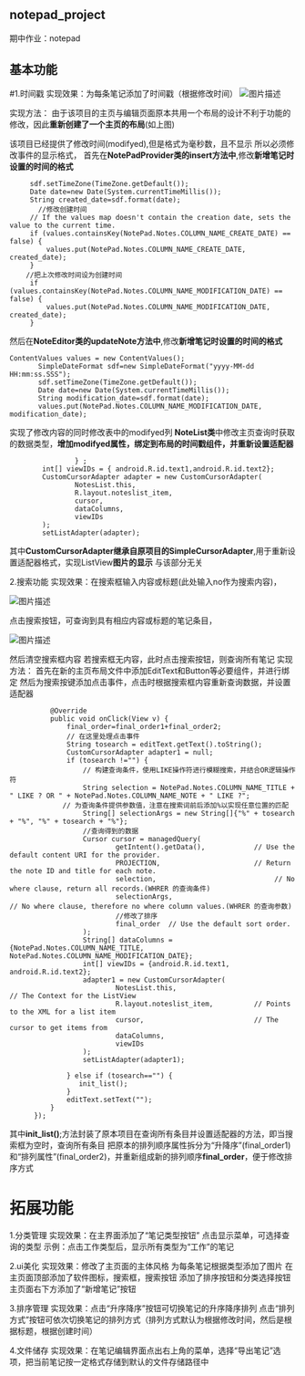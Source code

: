## notepad_project
期中作业：notepad
## 基本功能
#1.时间戳
  实现效果：为每条笔记添加了时间戳（根据修改时间）
  ![图片描述](https://github.com/shyb666/pictures/blob/main/AG2OILXEMYLZLC5%5B%5DIOFWB1.png)

  实现方法：
  由于该项目的主页与编辑页面原本共用一个布局的设计不利于功能的修改，因此**重新创建了一个主页的布局**(如上图)
  
  该项目已经提供了修改时间(modifyed),但是格式为毫秒数，且不显示
  所以必须修改事件的显示格式，
  首先在**NotePadProvider类的insert方法中**,修改**新增笔记时设置的时间的格式**
   ```SimpleDateFormat sdf=new SimpleDateFormat("yyyy-MM-dd HH:mm:ss.SSS");
        sdf.setTimeZone(TimeZone.getDefault());
        Date date=new Date(System.currentTimeMillis());
        String created_date=sdf.format(date);
          //修改创建时间
        // If the values map doesn't contain the creation date, sets the value to the current time.
        if (values.containsKey(NotePad.Notes.COLUMN_NAME_CREATE_DATE) == false) {
            values.put(NotePad.Notes.COLUMN_NAME_CREATE_DATE, created_date);
        }
       //把上次修改时间设为创建时间
        if (values.containsKey(NotePad.Notes.COLUMN_NAME_MODIFICATION_DATE) == false) {
            values.put(NotePad.Notes.COLUMN_NAME_MODIFICATION_DATE, created_date);
        }
```

  然后在**NoteEditor类的updateNote方法中**,修改**新增笔记时设置的时间的格式**

 ```
 ContentValues values = new ContentValues();
        SimpleDateFormat sdf=new SimpleDateFormat("yyyy-MM-dd HH:mm:ss.SSS");
        sdf.setTimeZone(TimeZone.getDefault());
        Date date=new Date(System.currentTimeMillis());
        String modification_date=sdf.format(date);
        values.put(NotePad.Notes.COLUMN_NAME_MODIFICATION_DATE, modification_date);
 ```
  实现了修改内容的同时修改表中的modifyed列
  **NoteList类**中修改主页查询时获取的数据类型，**增加modifyed属性，绑定到布局的时间戳组件，并重新设置适配器**
``` String[] dataColumns = { NotePad.Notes.COLUMN_NAME_TITLE,NotePad.Notes.COLUMN_NAME_MODIFICATION_DATE,
                } ;
        int[] viewIDs = { android.R.id.text1,android.R.id.text2};
        CustomCursorAdapter adapter = new CustomCursorAdapter(
                NotesList.this,
                R.layout.noteslist_item,
                cursor,
                dataColumns,
                viewIDs
        );
        setListAdapter(adapter);
```
  其中**CustomCursorAdapter继承自原项目的SimpleCursorAdapter**,用于重新设置适配器格式，实现ListView**图片的显示**
  与该部分无关
  
2.搜索功能
  实现效果：在搜索框输入内容或标题(此处输入no作为搜索内容)，
  
  ![图片描述](https://github.com/shyb666/pictures/blob/main/2JPN_4T2TFPRH6NN0TVPMMH.png)
  
  点击搜索按钮，可查询到具有相应内容或标题的笔记条目，
  
  ![图片描述](https://github.com/shyb666/pictures/blob/main/p2.png)
  
  然后清空搜索框内容
  若搜索框无内容，此时点击搜索按钮，则查询所有笔记
  实现方法：
  首先在新的主页布局文件中添加EditText和Button等必要组件，并进行绑定
  然后为搜索按键添加点击事件，点击时根据搜索框内容重新查询数据，并设置适配器

  ```b1.setOnClickListener(new View.OnClickListener() {
            @Override
            public void onClick(View v) {
                final_order=final_order1+final_order2;
                // 在这里处理点击事件
                String tosearch = editText.getText().toString();
                CustomCursorAdapter adapter1 = null;
                if (tosearch !="") {
                    // 构建查询条件，使用LIKE操作符进行模糊搜索，并结合OR逻辑操作符
                    String selection = NotePad.Notes.COLUMN_NAME_TITLE + " LIKE ? OR " + NotePad.Notes.COLUMN_NAME_NOTE + " LIKE ?";
               // 为查询条件提供参数值，注意在搜索词前后添加%以实现任意位置的匹配
                    String[] selectionArgs = new String[]{"%" + tosearch + "%", "%" + tosearch + "%"};
                    //查询得到的数据
                    Cursor cursor = managedQuery(
                            getIntent().getData(),            // Use the default content URI for the provider.
                            PROJECTION,                       // Return the note ID and title for each note.
                            selection,                             // No where clause, return all records.(WHRER 的查询条件)
                            selectionArgs,                             // No where clause, therefore no where column values.(WHRER 的查询参数)
                            //修改了排序
                            final_order  // Use the default sort order.
                    );
                    String[] dataColumns = {NotePad.Notes.COLUMN_NAME_TITLE, NotePad.Notes.COLUMN_NAME_MODIFICATION_DATE};
                    int[] viewIDs = {android.R.id.text1, android.R.id.text2};
                    adapter1 = new CustomCursorAdapter(
                            NotesList.this,                             // The Context for the ListView
                            R.layout.noteslist_item,          // Points to the XML for a list item
                            cursor,                           // The cursor to get items from
                            dataColumns,
                            viewIDs
                    );
                    setListAdapter(adapter1);

                } else if (tosearch=="") {
                   init_list();
                }
                editText.setText("");
            }
        });
 ```

其中**init_list()**;方法封装了原本项目在查询所有条目并设置适配器的方法，即当搜索框为空时，查询所有条目
把原本的排列顺序属性拆分为“升降序”(final_order1)和“排列属性”(final_order2)，并重新组成新的排列顺序**final_order**，便于修改排序方式


# 拓展功能
1.分类管理
  实现效果：在主界面添加了“笔记类型按钮”
          点击显示菜单，可选择查询的类型
          示例：点击工作类型后，显示所有类型为“工作”的笔记
          
2.ui美化
  实现效果：修改了主页面的主体风格
            为每条笔记根据类型添加了图片
            在主页面顶部添加了软件图标，搜索框，搜索按钮
            添加了排序按钮和分类选择按钮
            主页面右下方添加了“新增笔记”按钮

3.排序管理
  实现效果：点击“升序降序”按钮可切换笔记的升序降序排列
                点击“排列方式”按钮可依次切换笔记的排列方式（排列方式默认为根据修改时间，然后是根据标题，根据创建时间）
                
4.文件储存
  实现效果：在笔记编辑界面点出右上角的菜单，选择“导出笔记”选项，把当前笔记按一定格式存储到默认的文件存储路径中
